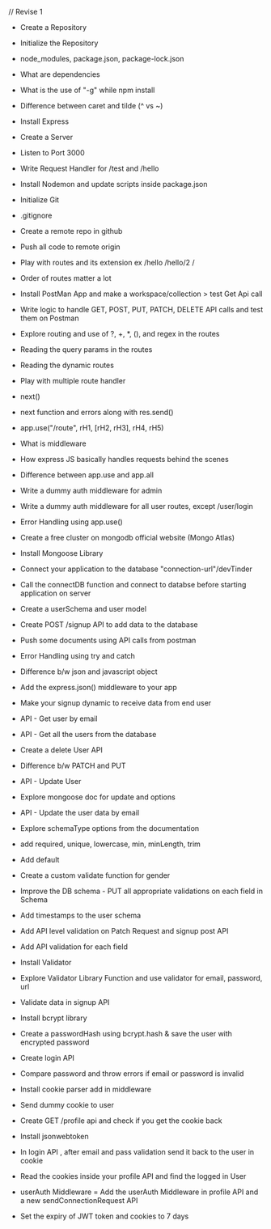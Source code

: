 // Revise 1

- Create a Repository
- Initialize the Repository
- node_modules, package.json, package-lock.json
- What are dependencies
- What is the use of "-g" while npm install
- Difference between caret and tilde (^ vs ~)
- Install Express
- Create a Server
- Listen to Port 3000
- Write Request Handler for /test and /hello
- Install Nodemon and update scripts inside package.json

- Initialize Git 
- .gitignore
- Create a remote repo in github
- Push all code to remote origin

- Play with routes and its extension ex /hello /hello/2 /
- Order of routes matter a lot
- Install PostMan App and make a workspace/collection > test Get Api call
- Write logic to handle GET, POST, PUT, PATCH, DELETE API calls and test them on Postman
- Explore routing and use of ?, +, *, (), and regex in the routes
- Reading the query params  in the routes
- Reading the dynamic routes

- Play with multiple route handler
- next()
- next function and errors along with res.send()
- app.use("/route", rH1, [rH2, rH3], rH4, rH5)
- What is middleware 
- How express JS basically handles requests behind the scenes
- Difference between app.use and app.all
- Write a dummy auth middleware for admin
- Write a dummy auth middleware for all user routes, except /user/login
- Error Handling using app.use()

- Create a free cluster on mongodb official website (Mongo Atlas)
- Install Mongoose Library 
- Connect your application to the database "connection-url"/devTinder
- Call the connectDB function and connect to databse before starting application on server
- Create a userSchema and user model
- Create POST /signup API to add data to the database
- Push some documents using API calls from postman
- Error Handling using try and catch

- Difference b/w json and javascript object
- Add the express.json() middleware to your app
- Make your signup dynamic to receive data from end user
- API - Get user by email
- API - Get all the users from the database
- Create a delete User API
- Difference b/w PATCH and PUT
- API - Update User
- Explore mongoose doc for update and options 
- API - Update the user data by email

- Explore schemaType options from the documentation
- add required, unique, lowercase, min, minLength, trim
- Add default
- Create a custom validate function for gender
- Improve the DB schema - PUT all appropriate validations on each field in Schema
- Add timestamps to the user schema
- Add API level validation on Patch Request and signup post API
- Add API validation for each field
- Install Validator 
- Explore Validator Library Function and use validator for email, password, url 

- Validate data in signup API
- Install bcrypt library
- Create a passwordHash using bcrypt.hash & save the user with encrypted password
- Create login API
- Compare password and throw errors if email or password is invalid

- Install cookie parser add in middleware
- Send dummy cookie to user
- Create GET /profile api and check if you get the cookie back
- Install jsonwebtoken 
- In login API , after email and pass validation send it back to the user in cookie
- Read the cookies inside your profile API and find the logged in User
- userAuth Middleware
= Add the userAuth Middleware in profile API and a new sendConnectionRequest API
- Set the expiry of JWT token and cookies to 7 days 